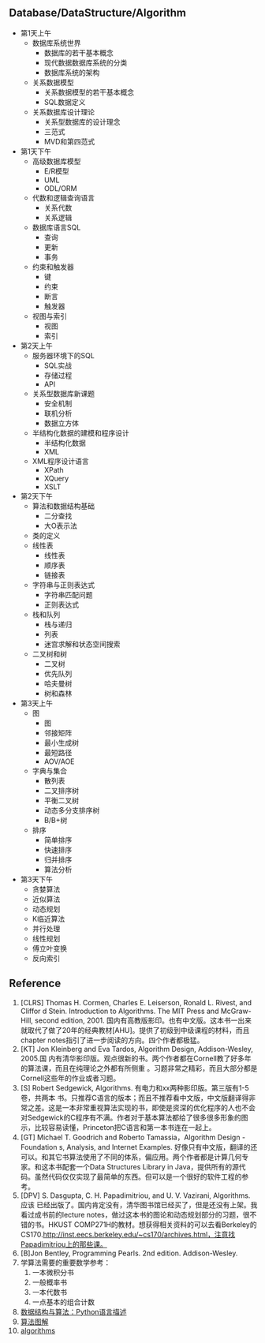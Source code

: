 ## Database/DataStructure/Algorithm
- 第1天上午
	- 数据库系统世界
		- 数据库的若干基本概念
		- 现代数据数据库系统的分类
		- 数据库系统的架构
	- 关系数据模型
		- 关系数据模型的若干基本概念
		- SQL数据定义
	- 关系数据库设计理论
		- 关系型数据库的设计理念
		- 三范式
		- MVD和第四范式
- 第1天下午
	- 高级数据库模型
		- E/R模型
		- UML
		- ODL/ORM
	- 代数和逻辑查询语言
		- 关系代数
		- 关系逻辑
	- 数据库语言SQL
		- 查询
		- 更新
		- 事务
	- 约束和触发器
		- 键
		- 约束
		- 断言
		- 触发器
	- 视图与索引
		- 视图
		- 索引
- 第2天上午
	- 服务器环境下的SQL
		- SQL实战
		- 存储过程
		- API
	- 关系型数据库新课题
		- 安全机制
		- 联机分析
		- 数据立方体
	- 半结构化数据的建模和程序设计
		- 半结构化数据
		- XML
	- XML程序设计语言
		- XPath
		- XQuery
		- XSLT
- 第2天下午
	- 算法和数据结构基础
		- 二分查找
		- 大O表示法
	- 类的定义
	- 线性表
		- 线性表
		- 顺序表
		- 链接表
	- 字符串与正则表达式
		- 字符串匹配问题
		- 正则表达式
	- 栈和队列
		- 栈与递归
		- 列表
		- 迷宫求解和状态空间搜索
	- 二叉树和树
		- 二叉树
		- 优先队列
		- 哈夫曼树
		- 树和森林
- 第3天上午
	- 图
		- 图
		- 邻接矩阵
		- 最小生成树
		- 最短路径
		- AOV/AOE
	- 字典与集合
		- 散列表
		- 二叉排序树
		- 平衡二叉树
		- 动态多分支排序树
		- B/B+树
	- 排序
		- 简单排序
		- 快速排序
		- 归并排序
		- 算法分析
- 第3天下午
	- 贪婪算法
	- 近似算法
	- 动态规划
	- K临近算法
	- 并行处理
	- 线性规划
	- 傅立叶变换
	- 反向索引

## Reference

1. [CLRS] Thomas H. Cormen, Charles E. Leiserson, Ronald L. Rivest, and Cliffor
d Stein. Introduction to Algorithms. The MIT Press and McGraw-Hill, second edition, 2001. 国内有高教版影印。也有中文版。这本书一出来就取代了做了20年的经典教材[AHU]。提供了初级到中级课程的材料，而且chapter notes指引了进一步阅读的方向。四个作者都极猛。
2. [KT] Jon Kleinberg and Eva Tardos, Algorithm Design, Addison-Wesley, 2005.国
内有清华影印版。观点很新的书。两个作者都在Cornell教了好多年的算法课，而且在纯理论之外都有所侧重
。习题非常之精彩，而且大部分都是Cornell这些年的作业或者习题。
3. [S] Robert Sedgewick, Algorithms. 有电力和xx两种影印版。第三版有1-5卷，共两本
书。只推荐C语言的版本；而且不推荐看中文版，中文版翻译得非常之差。这是一本非常重视算法实现的书，即使是资深的优化程序的人也不会对Sedgewick的C程序有不满。作者对于基本算法都给了很多很多形象的图示，比较容易读懂，Princeton把C语言和第一本书连在一起上。
4. [GT] Michael T. Goodrich and Roberto Tamassia，Algorithm Design - Foundation
s, Analysis, and Internet Examples. 好像只有中文版，翻译的还可以。和其它书算法使用了不同的体系，偏应用。两个作者都是计算几何专家。和这本书配套一个Data Structures Library in Java，提供所有的源代码。虽然代码仅仅实现了最简单的东西。但可以是一个很好的软件工程的参考。
5. [DPV] S. Dasgupta, C. H. Papadimitriou, and U. V. Vazirani, Algorithms. 应该
已经出版了。国内肯定没有，清华图书馆已经买了，但是还没有上架。我看过成书前的lecture notes，做过这本书的图论和动态规划部分的习题，很不错的书。HKUST COMP271H的教材。想获得相关资料的可以去看Berkeley的CS170.http://inst.eecs.berkeley.edu/~cs170/archives.html，注意找Papadimitriou上的那些课。
6. [B]Jon Bentley, Programming Pearls. 2nd edition. Addison-Wesley.
7. 学算法需要的重要数学参考：
	1. 一本微积分书
	2. 一般概率书
	3. 一本代数书
	4. 一点基本的组合计数
8. [数据结构与算法：Python语言描述](https://book.douban.com/subject/26702568/)
9. [算法图解](https://book.douban.com/subject/26979890/)
10. [algorithms](https://github.com/jeffgerickson/algorithms)
